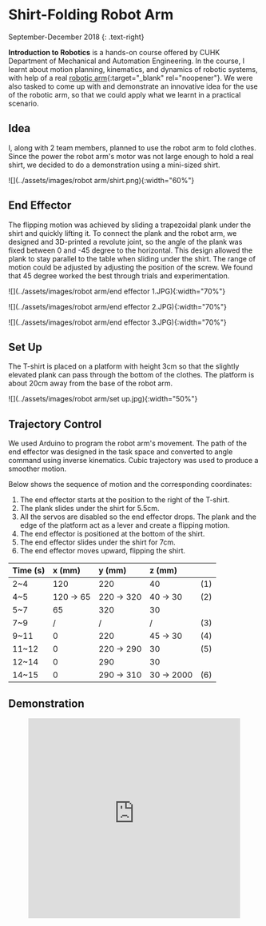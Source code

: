 # Shirt-Folding Robot Arm
September-December 2018 
{: .text-right}

**Introduction to Robotics** is a hands-on course offered by CUHK Department of Mechanical and Automation Engineering. In the course, I learnt about motion planning, kinematics, and dynamics of robotic systems, with help of a real [robotic arm](http://www.cuhk.edu.hk/english/features/darwin-lau.html){:target="_blank" rel="noopener"}. We were also tasked to come up with and demonstrate an innovative idea for the use of the robotic arm, so that we could apply what we learnt in a practical scenario. 

## Idea
I, along with 2 team members, planned to use the robot arm to fold clothes. Since the power the robot arm's motor was not large enough to hold a real shirt, we decided to do a demonstration using a mini-sized shirt.

![](../assets/images/robot arm/shirt.png){:width="60%"}

## End Effector
The flipping motion was achieved by sliding a trapezoidal plank under the shirt and quickly lifting it. To connect the plank and the robot arm, we designed and 3D-printed a revolute joint, so the angle of the plank was fixed between 0 and -45 degree to the horizontal. This design allowed the plank to stay parallel to the table when sliding under the shirt. The range of motion could be adjusted by adjusting the position of the screw. We found that 45 degree worked the best through trials and experimentation. 

![](../assets/images/robot arm/end effector 1.JPG){:width="70%"}

![](../assets/images/robot arm/end effector 2.JPG){:width="70%"}

![](../assets/images/robot arm/end effector 3.JPG){:width="70%"}

## Set Up
The T-shirt is placed on a platform with height 3cm so that the slightly elevated plank can pass through the bottom of the clothes. The platform is about 20cm away from the base of the robot arm.

![](../assets/images/robot arm/set up.jpg){:width="50%"}

## Trajectory Control
We used Arduino to program the robot arm's movement. The path of the end effector was designed in the task space and converted to angle command using inverse kinematics. Cubic trajectory was used to produce a smoother motion.

Below shows the sequence of motion and the corresponding coordinates:

1. The end effector starts at the position to the right of the T-shirt.
2. The plank slides under the shirt for 5.5cm. 
3. All the servos are disabled so the end effector drops. The plank and the edge of the platform act as a lever and create a flipping motion.
4. The end effector is positioned at the bottom of the shirt. 
5. The end effector slides under the shirt for 7cm.
6. The end effector moves upward, flipping the shirt. 

<style type="text/css">
.tg .tg-0lax{text-align:left;vertical-align:top}
</style>
<table class="tg">
<thead>
  <tr>
    <th class="tg-0lax">Time (s)</th>
    <th class="tg-0lax">x (mm)</th>
    <th class="tg-0lax">y (mm)</th>
    <th class="tg-0lax">z (mm)</th>
    <th class="tg-0lax"></th>
  </tr>
</thead>
<tbody>
  <tr>
    <td class="tg-0lax">2~4</td>
    <td class="tg-0lax">120</td>
    <td class="tg-0lax">220</td>
    <td class="tg-0lax">40</td>
    <td class="tg-0lax">(1)</td>
  </tr>
  <tr>
    <td class="tg-0lax">4~5</td>
    <td class="tg-0lax">120 → 65</td>
    <td class="tg-0lax">220 → 320</td>
    <td class="tg-0lax">40 → 30</td>
    <td class="tg-0lax">(2)</td>
  </tr>
  <tr>
    <td class="tg-0lax">5~7</td>
    <td class="tg-0lax">65</td>
    <td class="tg-0lax">320</td>
    <td class="tg-0lax">30</td>
    <td class="tg-0lax"></td>
  </tr>
  <tr>
    <td class="tg-0lax">7~9</td>
    <td class="tg-0lax">/</td>
    <td class="tg-0lax">/</td>
    <td class="tg-0lax">/</td>
    <td class="tg-0lax">(3)</td>
  </tr>
  <tr>
    <td class="tg-0lax">9~11</td>
    <td class="tg-0lax">0</td>
    <td class="tg-0lax">220</td>
    <td class="tg-0lax">45 → 30</td>
    <td class="tg-0lax">(4)</td>
  </tr>
  <tr>
    <td class="tg-0lax">11~12</td>
    <td class="tg-0lax">0</td>
    <td class="tg-0lax">220 → 290</td>
    <td class="tg-0lax">30</td>
    <td class="tg-0lax">(5)</td>
  </tr>
  <tr>
    <td class="tg-0lax">12~14</td>
    <td class="tg-0lax">0</td>
    <td class="tg-0lax">290</td>
    <td class="tg-0lax">30</td>
    <td class="tg-0lax"></td>
  </tr>
  <tr>
    <td class="tg-0lax">14~15</td>
    <td class="tg-0lax">0</td>
    <td class="tg-0lax">290 → 310</td>
    <td class="tg-0lax">30 → 2000</td>
    <td class="tg-0lax">(6)</td>
  </tr>
</tbody>
</table>

<!--
Time (s)	x (mm)	  y (mm)	  z (mm)	
2~4	      120	      220	      40	      (1)
4~5	      120 → 65	220 → 320	40 → 30	  (2)
5~7	      65	      320	      30	
7~9	      /	        /	        /	        (3)
9~11	    0	        220	      45 → 30	  (4)
11~12	    0	        220 → 290	30	      (5)
12~14	    0	        290	      30	
14~15	    0	        290 → 310	30 → 2000	(6)
-->

## Demonstration
<figure class="video_container">
  <iframe src="https://www.youtube.com/embed/pkln_JUA41Y" frameborder="0" allowfullscreen="true" style="width:100%; height:400px"> </iframe>
</figure>
